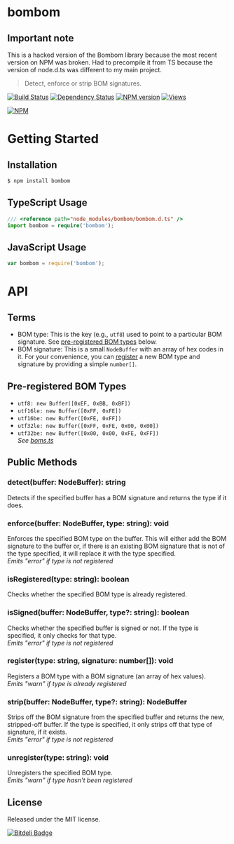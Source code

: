 # bombom

## Important note
This is a hacked version of the Bombom library because the most recent version on NPM was broken. Had to precompile it from TS because the version of node.d.ts was different to my main project.

> Detect, enforce or strip BOM signatures.

[![Build Status][]](http://travis-ci.org/jedmao/bombom)
[![Dependency Status][]](https://gemnasium.com/jedmao/bombom)
[![NPM version][]](http://badge.fury.io/js/bombom)
[![Views][]](https://sourcegraph.com/github.com/jedmao/bombom)

[![NPM](https://nodei.co/npm/bombom.png?downloads=true)](https://nodei.co/npm/bombom/)


# Getting Started

## Installation

```bash
$ npm install bombom
```

## TypeScript Usage

```ts
/// <reference path="node_modules/bombom/bombom.d.ts" />
import bombom = require('bombom');
```

## JavaScript Usage

```js
var bombom = require('bombom');
```


# API

## Terms
- BOM type: This is the key (e.g., `utf8`) used to point to a particular BOM signature. See [pre-registered BOM types](https://github.com/jedmao/bombom/edit/master/README.md#pre-registered-bom-types) below.
- BOM signature: This is a small `NodeBuffer` with an array of hex codes in it. For your convenience, you can [register](https://github.com/jedmao/bombom/edit/master/README.md#registertype-string-signature-number-void) a new BOM type and signature by providing a simple `number[]`.

## Pre-registered BOM Types
- `utf8: new Buffer([0xEF, 0xBB, 0xBF])`
- `utf16le: new Buffer([0xFF, 0xFE])`
- `utf16be: new Buffer([0xFE, 0xFF])`
- `utf32le: new Buffer([0xFF, 0xFE, 0x00, 0x00])`
- `utf32be: new Buffer([0x00, 0x00, 0xFE, 0xFF])`
<br>*See [boms.ts](https://github.com/jedmao/bombom/blob/master/lib/boms.ts)*

## Public Methods

### detect(buffer: NodeBuffer): string
Detects if the specified buffer has a BOM signature and returns the type if it does.

### enforce(buffer: NodeBuffer, type: string): void
Enforces the specified BOM type on the buffer. This will either add the BOM signature to the buffer or, if there is an existing BOM signature that is not of the type specified, it will replace it with the type specified.
<br>*Emits "error" if type is not registered*

### isRegistered(type: string): boolean
Checks whether the specified BOM type is already registered.

### isSigned(buffer: NodeBuffer, type?: string): boolean
Checks whether the specified buffer is signed or not. If the type is specified, it only checks for that type.
<br>*Emits "error" if type is not registered*

### register(type: string, signature: number[]): void
Registers a BOM type with a BOM signature (an array of hex values).
<br>*Emits "warn" if type is already registered*

### strip(buffer: NodeBuffer, type?: string): NodeBuffer
Strips off the BOM signature from the specified buffer and returns the new, stripped-off buffer. If the type is specified, it only strips off that type of signature, if it exists.
<br>*Emits "error" if type is not registered*

### unregister(type: string): void
Unregisters the specified BOM type.
<br>*Emits "warn" if type hasn't been registered*


## License

Released under the MIT license.

[![Bitdeli Badge](https://d2weczhvl823v0.cloudfront.net/jedmao/bombom/trend.png)](https://bitdeli.com/free "Bitdeli Badge")



[Build Status]: https://secure.travis-ci.org/jedmao/bombom.png?branch=master
[Dependency Status]: https://gemnasium.com/jedmao/bombom.png
[NPM version]: https://badge.fury.io/js/bombom.png
[Views]: https://sourcegraph.com/api/repos/github.com/jedmao/bombom/counters/views-24h.png
